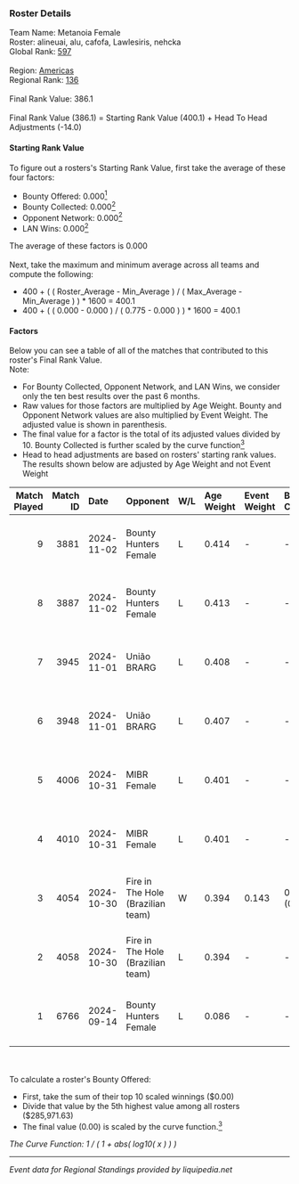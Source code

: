### Roster Details<br />
Team Name: Metanoia Female<br />
Roster: alineuai, alu, cafofa, Lawlesiris, nehcka<br />
Global Rank: [597](../../standings_global_2025_02_28.md)<br />
<br />
Region: [Americas]( ../../standings_americas_2025_02_28.md)<br />
Regional Rank: [136]( ../../standings_americas_2025_02_28.md)<br />
<br />
Final Rank Value:  386.1<br />
<br />
Final Rank Value (386.1) = Starting Rank Value (400.1) + Head To Head Adjustments (-14.0)<br />

#### Starting Rank Value<br />
To figure out a rosters's Starting Rank Value, first take the average of these four factors:<br />
- Bounty Offered: 0.000[<sup>1</sup>](#table2)
- Bounty Collected: 0.000[<sup>2</sup>](#table1)
- Opponent Network: 0.000[<sup>2</sup>](#table1)
- LAN Wins: 0.000[<sup>2</sup>](#table1)

The average of these factors is 0.000<br />
<br />
Next, take the maximum and minimum average across all teams and compute the following:<br />
- 400 + ( ( Roster_Average - Min_Average ) / ( Max_Average - Min_Average ) ) * 1600 = 400.1
- 400 + ( ( 0.000 - 0.000 ) / ( 0.775 - 0.000 ) ) * 1600 = 400.1


#### Factors<br />
Below you can see a table of all of the matches that contributed to this roster's Final Rank Value.<br />
Note:<br />

- For Bounty Collected, Opponent Network, and LAN Wins, we consider only the ten best results over the past 6 months.
- Raw values for those factors are multiplied by Age Weight. Bounty and Opponent Network values are also multiplied by Event Weight. The adjusted value is shown in parenthesis.
- The final value for a factor is the total of its adjusted values divided by 10. Bounty Collected is further scaled by the curve function[<sup>3</sup>](#curveFunction)
- Head to head adjustments are based on rosters' starting rank values. The results shown below are adjusted by Age Weight and not Event Weight
<span id="table1"></span><br />


| Match Played | Match ID | Date       | Opponent                          | W/L | Age Weight | Event Weight | Bounty Collected | Opponent Network | LAN Wins  | H2H Adj. | Roster                                     |
| -: | -: | :- | :- | :- | :- | :- | :- | :- | :- | -: | :- |
|            9 |     3881 | 2024-11-02 | Bounty Hunters Female             | L   | 0.414      | -            | -                | -                | -         |    -2.60 | alineuai, alu, cafofa, Lawlesiris, nehcka  |
|            8 |     3887 | 2024-11-02 | Bounty Hunters Female             | L   | 0.413      | -            | -                | -                | -         |    -2.66 | alineuai, alu, cafofa, Lawlesiris, nehcka  |
|            7 |     3945 | 2024-11-01 | União BRARG                       | L   | 0.408      | -            | -                | -                | -         |    -2.76 | alineuai, alu, cafofa, Lawlesiris, nehcka  |
|            6 |     3948 | 2024-11-01 | União BRARG                       | L   | 0.407      | -            | -                | -                | -         |    -2.83 | alineuai, alu, cafofa, Lawlesiris, nehcka  |
|            5 |     4006 | 2024-10-31 | MIBR Female                       | L   | 0.401      | -            | -                | -                | -         |    -1.19 | alineuai, alu, cafofa, Lawlesiris, nehcka  |
|            4 |     4010 | 2024-10-31 | MIBR Female                       | L   | 0.401      | -            | -                | -                | -         |    -1.21 | alineuai, alu, cafofa, Lawlesiris, nehcka  |
|            3 |     4054 | 2024-10-30 | Fire in The Hole (Brazilian team) | W   | 0.394      | 0.143        | 0.000 (0.000)    | 0.020 (0.001)    | 0 (0.000) |     6.22 | alineuai, alu, cafofa, Lawlesiris, nehcka  |
|            2 |     4058 | 2024-10-30 | Fire in The Hole (Brazilian team) | L   | 0.394      | -            | -                | -                | -         |    -6.33 | alineuai, alu, cafofa, Lawlesiris, nehcka  |
|            1 |     6766 | 2024-09-14 | Bounty Hunters Female             | L   | 0.086      | -            | -                | -                | -         |    -0.60 | alineuai, dreessa, eny, Lawlesiris, nehcka |

<br />
<span id="table2"></span><br />
To calculate a roster's Bounty Offered:<br />

- First, take the sum of their top 10 scaled winnings ($0.00)
- Divide that value by the 5th highest value among all rosters ($285,971.63)
- The final value (0.00) is scaled by the curve function.[<sup>3</sup>](#curveFunction)

<span id="curveFunction"></span>_The Curve Function: 1 / ( 1 + abs( log10( x ) ) )_<br />

---
_Event data for Regional Standings provided by liquipedia.net_<br />
